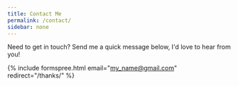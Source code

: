 ```yaml
---
title: Contact Me
permalink: /contact/
sidebar: none
---
```


Need to get in touch?  Send me a quick message below, I'd love to hear from you!

{% include formspree.html email="my_name@gmail.com" redirect="/thanks/" %}
